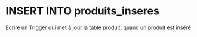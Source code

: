 # INSERT INTO produits_inseres

Ecrire un Trigger qui met à jour la table produit, quand un produit est inséré

